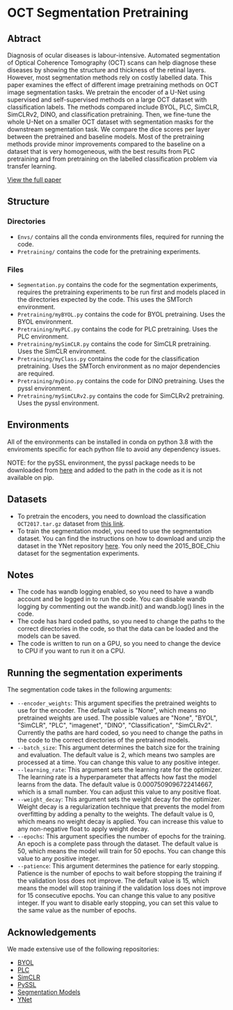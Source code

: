 # OCT Segmentation Pretraining

## Abtract

Diagnosis of ocular diseases is labour-intensive. Automated segmentation of Optical Coherence Tomography (OCT) scans can help diagnose these diseases by showing the structure and thickness of the retinal layers. However, most segmentation methods rely on costly labelled data. This paper examines the effect of different image pretraining methods on OCT image segmentation tasks. We pretrain the encoder of a U-Net using supervised and self-supervised methods on a large OCT dataset with classification labels. The methods compared include BYOL, PLC, SimCLR, SimCLRv2, DINO, and classification pretraining. Then, we fine-tune the whole U-Net on a smaller OCT dataset with segmentation masks for the downstream segmentation task. We compare the dice scores per layer between the pretrained and baseline models. Most of the pretraining methods provide minor improvements compared to the baseline on a dataset that is very homogeneous, with the best results from PLC pretraining and from pretraining on the labelled classification problem via transfer learning.

[View the full paper](https://github.com/J-HyperNova/OCT-Pretraining/blob/main/paper.pdf)

## Structure

### Directories

- `Envs/` contains all the conda environments files, required for running the code.
- `Pretraining/` contains the code for the pretraining experiments.

### Files
- `Segmentation.py` contains the code for the segmentation experiments, requires the pretraining experiments to be run first and models placed in the directories expected by the code. This uses the SMTorch environment.
- `Pretraining/myBYOL.py` contains the code for BYOL pretraining. Uses the BYOL environment.
- `Pretraining/myPLC.py` contains the code for PLC pretraining. Uses the PLC environment.
- `Pretraining/mySimCLR.py` contains the code for SimCLR pretraining. Uses the SimCLR environment.
- `Pretraining/myClass.py` contains the code for the classification pretraining. Uses the SMTorch environment as no major dependencies are required.
- `Pretraining/myDino.py` contains the code for DINO pretraining. Uses the pyssl environment.
-  `Pretraining/mySimCLRv2.py` contains the code for SimCLRv2 pretraining. Uses the pyssl environment.

## Environments
All of the environments can be installed in conda on python 3.8 with the enviroments specific for each python file to avoid any dependency issues.

NOTE: for the pySSL environment, the pyssl package needs to be downloaded from [here](https://github.com/giakou4/pyssl) and added to the path in the code as it is not available on pip.

## Datasets
- To pretrain the encoders, you need to download the classification `OCT2017.tar.gz` dataset from [this link](https://data.mendeley.com/datasets/rscbjbr9sj/2). 
- To train the segmentation model, you need to use the segmentation dataset. You can find the instructions on how to download and unzip the dataset in the YNet repository [here](https://github.com/azadef/ynet/tree/master#datasets-downloading-and-preproccesing). You only need the 2015_BOE_Chiu dataset for the segmentation experiments.


## Notes
- The code has wandb logging enabled, so you need to have a wandb account and be logged in to run the code. You can disable wandb logging by commenting out the wandb.init() and wandb.log() lines in the code.
- The code has hard coded paths, so you need to change the paths to the correct directories in the code, so that the data can be loaded and the models can be saved.
- The code is written to run on a GPU, so you need to change the device to CPU if you want to run it on a CPU.

## Running the segmentation experiments
The segmentation code takes in the following arguments:

- `--encoder_weights`: This argument specifies the pretrained weights to use for the encoder. The default value is "None", which means no pretrained weights are used. The possible values are "None", "BYOL", "SimCLR", "PLC", "imagenet", "DINO", "Classification", "SimCLRv2". Currently the paths are hard coded, so you need to change the paths in the code to the correct directories of the pretrained models.
- `--batch_size`: This argument determines the batch size for the training and evaluation. The default value is 2, which means two samples are processed at a time. You can change this value to any positive integer.
- `--learning_rate`: This argument sets the learning rate for the optimizer. The learning rate is a hyperparameter that affects how fast the model learns from the data. The default value is 0.0007509096722414667, which is a small number. You can adjust this value to any positive float.
- `--weight_decay`: This argument sets the weight decay for the optimizer. Weight decay is a regularization technique that prevents the model from overfitting by adding a penalty to the weights. The default value is 0, which means no weight decay is applied. You can increase this value to any non-negative float to apply weight decay.
- `--epochs`: This argument specifies the number of epochs for the training. An epoch is a complete pass through the dataset. The default value is 50, which means the model will train for 50 epochs. You can change this value to any positive integer.
- `--patience`: This argument determines the patience for early stopping. Patience is the number of epochs to wait before stopping the training if the validation loss does not improve. The default value is 15, which means the model will stop training if the validation loss does not improve for 15 consecutive epochs. You can change this value to any positive integer. If you want to disable early stopping, you can set this value to the same value as the number of epochs.

## Acknowledgements
We made extensive use of the following repositories:
- [BYOL](https://github.com/lucidrains/byol-pytorch)
- [PLC](https://github.com/lucidrains/pixel-level-contrastive-learning)
- [SimCLR](https://github.com/Spijkervet/SimCLR)
- [PySSL](https://github.com/giakou4/pyssl)
- [Segmentation Models](https://github.com/qubvel/segmentation_models.pytorch)
- [YNet](https://github.com/azadef/ynet)
